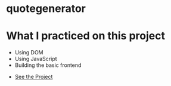 # quotegenerator


<h1>What I practiced on this project</h1>
<ul>
  <li> Using DOM </li>
  <li> Using JavaScript </li>
  <li> Building the basic frontend</li>
</ul>
<ul>
  <li>
<a href="https://mahlafdf.github.io/quotegenerator/">See the Project </a></li>
</ul>
